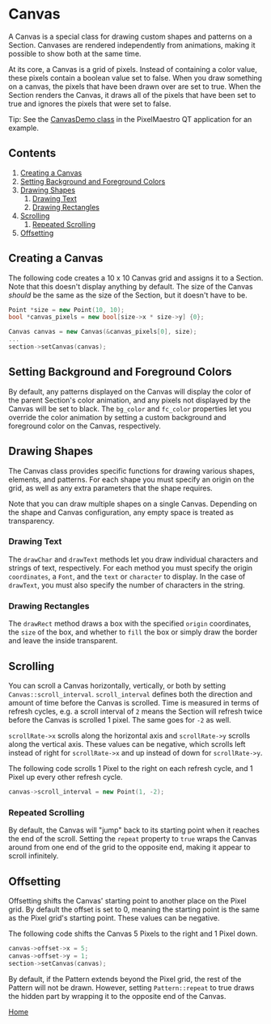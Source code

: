 # Canvas
A Canvas is a special class for drawing custom shapes and patterns on a Section. Canvases are rendered independently from animations, making it possible to show both at the same time.

At its core, a Canvas is a grid of pixels. Instead of containing a color value, these pixels contain a boolean value set to false. When you draw something on a canvas, the pixels that have been drawn over are set to true. When the Section renders the Canvas, it draws all of the pixels that have been set to true and ignores the pixels that were set to false.

Tip: See the [CanvasDemo class](../gui/demo/canvasdemo.cpp) in the PixelMaestro QT application for an example.

## Contents
1. [Creating a Canvas](#creating-a-canvas)
2. [Setting Background and Foreground Colors](#setting-background-and-foreground-colors)
3. [Drawing Shapes](#drawing-shapes)
	1. [Drawing Text](#drawing-text)
	2. [Drawing Rectangles](#drawing-rectangles)
4. [Scrolling](#scrolling)
	1. [Repeated Scrolling](#repeated-scrolling)
5. [Offsetting](#offsetting)

## Creating a Canvas
The following code creates a 10 x 10 Canvas grid and assigns it to a Section. Note that this doesn't display anything by default. The size of the Canvas *should* be the same as the size of the Section, but it doesn't have to be.

```c++
Point *size = new Point(10, 10);
bool *canvas_pixels = new bool[size->x * size->y] {0};

Canvas canvas = new Canvas(&canvas_pixels[0], size);
...
section->setCanvas(canvas);
```

## Setting Background and Foreground Colors
By default, any patterns displayed on the Canvas will display the color of the parent Section's color animation, and any pixels not displayed by the Canvas will be set to black. The `bg_color` and `fc_color` properties let you override the color animation by setting a custom background and foreground color on the Canvas, respectively.

## Drawing Shapes
The Canvas class provides specific functions for drawing various shapes, elements, and patterns. For each shape you must specify an origin on the grid, as well as any extra parameters that the shape requires.

Note that you can draw multiple shapes on a single Canvas. Depending on the shape and Canvas configuration, any empty space is treated as transparency.

### Drawing Text
The `drawChar` and `drawText` methods let you draw individual characters and strings of text, respectively. For each method you must specify the origin `coordinates`, a `Font`, and the `text` or `character` to display. In the case of `drawText`, you must also specify the number of characters in the string.

### Drawing Rectangles
The `drawRect` method draws a box with the specified `origin` coordinates, the `size` of the box, and whether to `fill` the box or simply draw the border and leave the inside transparent.

## Scrolling
You can scroll a Canvas horizontally, vertically, or both by setting `Canvas::scroll_interval`. `scroll_interval` defines both the direction and amount of time before the Canvas is scrolled. Time is measured in terms of refresh cycles, e.g. a scroll interval of `2` means the Section will refresh twice before the Canvas is scrolled 1 pixel. The same goes for `-2` as well.

 `scrollRate->x` scrolls along the horizontal axis and `scrollRate->y` scrolls along the vertical axis. These values can be negative, which scrolls left instead of right for `scrollRate->x` and up instead of down for `scrollRate->y`.

The following code scrolls 1 Pixel to the right on each refresh cycle, and 1 Pixel up every other refresh cycle.
```c++
canvas->scroll_interval = new Point(1, -2);
```

### Repeated Scrolling
By default, the Canvas will "jump" back to its starting point when it reaches the end of the scroll. Setting the `repeat` property to `true` wraps the Canvas around from one end of the grid to the opposite end, making it appear to scroll infinitely.

## Offsetting
Offsetting shifts the Canvas' starting point to another place on the Pixel grid. By default the offset is set to 0, meaning the starting point is the same as the Pixel grid's starting point. These values can be negative.

The following code shifts the Canvas 5 Pixels to the right and 1 Pixel down.
```c++
canvas->offset->x = 5;
canvas->offset->y = 1;
section->setCanvas(canvas);
```

By default, if the Pattern extends beyond the Pixel grid, the rest of the Pattern will not be drawn. However, setting `Pattern::repeat` to true draws the hidden part by wrapping it to the opposite end of the Canvas.

[Home](README.md)

